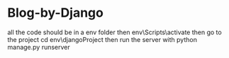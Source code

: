 # Blog-by-Django
all the code should be in a env folder then env\Scripts\activate  then go to the project cd env\djangoProject  then run the server with python manage.py runserver
